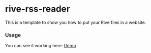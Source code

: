 # rive-rss-reader
This is a template to show you how to put your Rive files in a website.

### Usage
You can see it working here: [Demo](https://pedroalpera.github.io/rive-rss-reader/)



